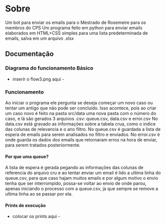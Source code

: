 # Sobre

Um bot para enviar os emails para o Mestrado de Rosemeire para os membros do CPS
Um programa feito em python para enviar emails elaborados em HTML+CSS simples para uma lista predeterminada de emails, salva em um arquivo .xlsx

## Documentação

### Diagrama do funcionamento Básico

- inserir o flow3.png aqui -

### Funcionamento

Ao iniciar o programa ele pergunta se deseja começar um novo caso ou tentar um antigo que não pode ser concluído.
Isso acontece, pois ao criar um caso novo é feito na pasta src/data uma nova pasta com o número do caso, e lá são gerados 3 arquivos .csv: queue.csv, data.csv e error.csv
No data.csv está gravado as informações sobre a tabela crua, como o indice das colunas de relevancia e o ano filtro.
No queue.csv é guardada a lista de espera de emails para serem analisados no filtro e enviados.
No error.csv é onde guarda os dados dos emails que retornaram erros na hora de enviar, para serem tratados posteriormente.

#### Por que uma queue?

A lista de espera é gerada pegando as informações das colunas de referencia do arquivo cru e ao tentar enviar um email é lido a ultima linha do queue.csv, para que caso hajam muitos emails e por algum motivo o envio tenha que ser interrompido, possa-se voltar ao envio de onde parou, apenas iniciando o processo com a queue.csv, ja que sempre se remove a ultima linha ao se passar por ela.

#### Prints de execução

- colocar os prints aqui -
